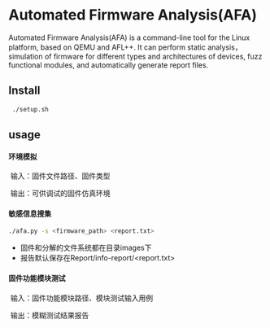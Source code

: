 # Automated Firmware Analysis(AFA)

Automated Firmware Analysis(AFA) is a command-line tool for the Linux platform, based on QEMU and AFL++. It can perform static analysis，simulation of firmware for different types and architectures of devices, fuzz functional modules, and automatically generate report files.

## Install

```sh
 ./setup.sh
```

## usage

#### 环境模拟

​	输入：固件文件路径、固件类型

​	输出：可供调试的固件仿真环境

#### 敏感信息搜集

```sh
./afa.py -s <firmware_path> <report.txt>
```

- 固件和分解的文件系统都在目录images下
- 报告默认保存在Report/info-report/<report.txt>

#### 固件功能模块测试

​	输入：固件功能模块路径、模块测试输入用例

​	输出：模糊测试结果报告

